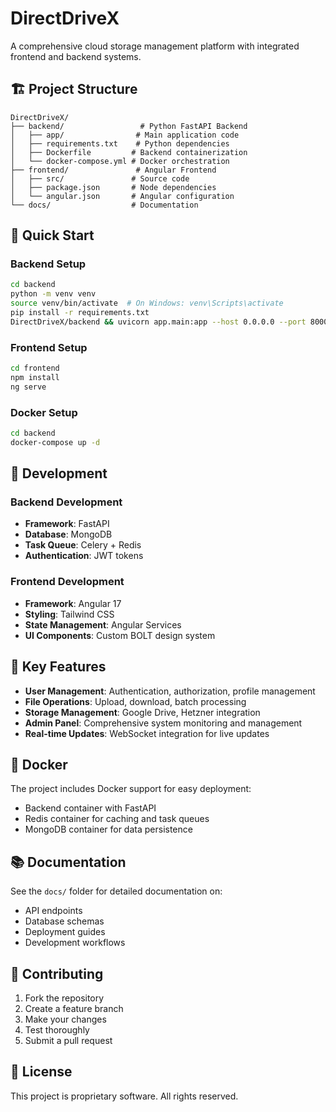 # DirectDriveX

A comprehensive cloud storage management platform with integrated frontend and backend systems.

## 🏗️ Project Structure

```
DirectDriveX/
├── backend/                 # Python FastAPI Backend
│   ├── app/                # Main application code
│   ├── requirements.txt    # Python dependencies
│   ├── Dockerfile         # Backend containerization
│   └── docker-compose.yml # Docker orchestration
├── frontend/               # Angular Frontend
│   ├── src/               # Source code
│   ├── package.json       # Node dependencies
│   └── angular.json       # Angular configuration
└── docs/                  # Documentation
```

## 🚀 Quick Start

### Backend Setup
```bash
cd backend
python -m venv venv
source venv/bin/activate  # On Windows: venv\Scripts\activate
pip install -r requirements.txt
DirectDriveX/backend && uvicorn app.main:app --host 0.0.0.0 --port 8000 --reload
```

### Frontend Setup
```bash
cd frontend
npm install
ng serve
```

### Docker Setup
```bash
cd backend
docker-compose up -d
```

## 🔧 Development

### Backend Development
- **Framework**: FastAPI
- **Database**: MongoDB
- **Task Queue**: Celery + Redis
- **Authentication**: JWT tokens

### Frontend Development
- **Framework**: Angular 17
- **Styling**: Tailwind CSS
- **State Management**: Angular Services
- **UI Components**: Custom BOLT design system

## 📁 Key Features

- **User Management**: Authentication, authorization, profile management
- **File Operations**: Upload, download, batch processing
- **Storage Management**: Google Drive, Hetzner integration
- **Admin Panel**: Comprehensive system monitoring and management
- **Real-time Updates**: WebSocket integration for live updates

## 🐳 Docker

The project includes Docker support for easy deployment:
- Backend container with FastAPI
- Redis container for caching and task queues
- MongoDB container for data persistence

## 📚 Documentation

See the `docs/` folder for detailed documentation on:
- API endpoints
- Database schemas
- Deployment guides
- Development workflows

## 🤝 Contributing

1. Fork the repository
2. Create a feature branch
3. Make your changes
4. Test thoroughly
5. Submit a pull request

## 📄 License

This project is proprietary software. All rights reserved.
